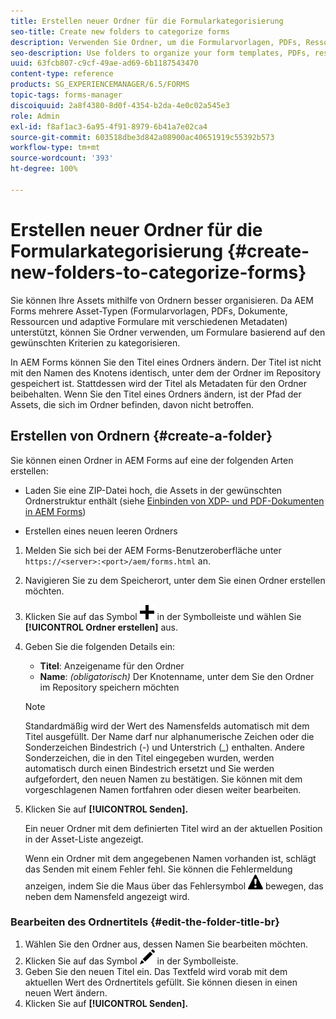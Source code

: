 ```yaml
---
title: Erstellen neuer Ordner für die Formularkategorisierung
seo-title: Create new folders to categorize forms
description: Verwenden Sie Ordner, um die Formularvorlagen, PDFs, Ressourcen und adaptiven Formulare zu organisieren.
seo-description: Use folders to organize your form templates, PDFs, resources, and adaptive forms.
uuid: 63fcb807-c9cf-49ae-ad69-6b1187543470
content-type: reference
products: SG_EXPERIENCEMANAGER/6.5/FORMS
topic-tags: forms-manager
discoiquuid: 2a8f4380-8d0f-4354-b2da-4e0c02a545e3
role: Admin
exl-id: f8af1ac3-6a95-4f91-8979-6b41a7e02ca4
source-git-commit: 603518dbe3d842a08900ac40651919c55392b573
workflow-type: tm+mt
source-wordcount: '393'
ht-degree: 100%

---
```


# Erstellen neuer Ordner für die Formularkategorisierung {#create-new-folders-to-categorize-forms}

Sie können Ihre Assets mithilfe von Ordnern besser organisieren. Da AEM Forms mehrere Asset-Typen (Formularvorlagen, PDFs, Dokumente, Ressourcen und adaptive Formulare mit verschiedenen Metadaten) unterstützt, können Sie Ordner verwenden, um Formulare basierend auf den gewünschten Kriterien zu kategorisieren.

In AEM Forms können Sie den Titel eines Ordners ändern. Der Titel ist nicht mit den Namen des Knotens identisch, unter dem der Ordner im Repository gespeichert ist. Stattdessen wird der Titel als Metadaten für den Ordner beibehalten. Wenn Sie den Titel eines Ordners ändern, ist der Pfad der Assets, die sich im Ordner befinden, davon nicht betroffen.

## Erstellen von Ordnern {#create-a-folder}

Sie können einen Ordner in AEM Forms auf eine der folgenden Arten erstellen:

* Laden Sie eine ZIP-Datei hoch, die Assets in der gewünschten Ordnerstruktur enthält (siehe [Einbinden von XDP- und PDF-Dokumenten in AEM Forms](/help/forms/using/get-xdp-pdf-documents-aem.md))

* Erstellen eines neuen leeren Ordners

1. Melden Sie sich bei der AEM Forms-Benutzeroberfläche unter `https://<server>:<port>/aem/forms.html` an.
1. Navigieren Sie zu dem Speicherort, unter dem Sie einen Ordner erstellen möchten.
1. Klicken Sie auf das Symbol ![aem6forms_add](assets/aem6forms_add.png) in der Symbolleiste und wählen Sie **[!UICONTROL Ordner erstellen]** aus.

1. Geben Sie die folgenden Details ein:

   * **Titel**: Anzeigename für den Ordner
   * **Name**: *(obligatorisch)* Der Knotenname, unter dem Sie den Ordner im Repository speichern möchten

   >[!NOTE]
   >
   >Standardmäßig wird der Wert des Namensfelds automatisch mit dem Titel ausgefüllt. Der Name darf nur alphanumerische Zeichen oder die Sonderzeichen Bindestrich (-) und Unterstrich (_) enthalten. Andere Sonderzeichen, die in den Titel eingegeben wurden, werden automatisch durch einen Bindestrich ersetzt und Sie werden aufgefordert, den neuen Namen zu bestätigen. Sie können mit dem vorgeschlagenen Namen fortfahren oder diesen weiter bearbeiten.

1. Klicken Sie auf **[!UICONTROL Senden].**

   Ein neuer Ordner mit dem definierten Titel wird an der aktuellen Position in der Asset-Liste angezeigt.

   Wenn ein Ordner mit dem angegebenen Namen vorhanden ist, schlägt das Senden mit einem Fehler fehl. Sie können die Fehlermeldung anzeigen, indem Sie die Maus über das Fehlersymbol ![aem6forms_error_alert](assets/aem6forms_error_alert.png) bewegen, das neben dem Namensfeld angezeigt wird.

### Bearbeiten des Ordnertitels {#edit-the-folder-title-br}

1. Wählen Sie den Ordner aus, dessen Namen Sie bearbeiten möchten.
1. Klicken Sie auf das Symbol ![aem6forms_edit](assets/aem6forms_edit.png) in der Symbolleiste.
1. Geben Sie den neuen Titel ein. Das Textfeld wird vorab mit dem aktuellen Wert des Ordnertitels gefüllt. Sie können diesen in einen neuen Wert ändern.
1. Klicken Sie auf **[!UICONTROL Senden].**
